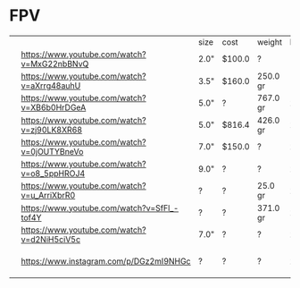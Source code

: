 # FPV

|   |   |   |   |   |   |   |   |
| --- | --- | --- | --- | --- | --- | --- | --- |
|  |  | size | cost | weight | build |  | 🛒 |
| [![image](https://github.com/kamangir/assets/blob/main/blue-flie/fpv/2in-100.png?raw=true)](https://www.youtube.com/watch?v=MxG22nbBNvQ) | https://www.youtube.com/watch?v=MxG22nbBNvQ | 2.0" | $100.0 | ? |  |  |  |
| [![image](https://github.com/kamangir/assets/blob/main/blue-flie/fpv/3_5in-160.png?raw=true)](https://www.youtube.com/watch?v=aXrrg48auhU) | https://www.youtube.com/watch?v=aXrrg48auhU | 3.5" | $160.0 | 250.0 gr |  |  |  |
| [![image](https://github.com/kamangir/assets/blob/main/blue-flie/fpv/5in.png?raw=true)](https://www.youtube.com/watch?v=XB6b0HrDGeA) | https://www.youtube.com/watch?v=XB6b0HrDGeA | 5.0" | ? | 767.0 gr | 2023 | Amazon links ⚠️ |  |
| [![image](https://github.com/kamangir/assets/blob/main/blue-flie/fpv/5in-2.png?raw=true)](https://www.youtube.com/watch?v=zj90LK8XR68) | https://www.youtube.com/watch?v=zj90LK8XR68 | 5.0" | $816.4 | 426.0 gr | 2024 |  | [🛒](https://www.aliexpress.com/item/1005005105185798.html) |
| [![image](https://github.com/kamangir/assets/blob/main/blue-flie/fpv/7-in.png?raw=true)](https://www.youtube.com/watch?v=0jOUTYBneVo) | https://www.youtube.com/watch?v=0jOUTYBneVo | 7.0" | $150.0 | ? | 2024 |  |  |
| [![image](https://github.com/kamangir/assets/blob/main/blue-flie/fpv/9-in.png?raw=true)](https://www.youtube.com/watch?v=o8_5ppHROJ4) | https://www.youtube.com/watch?v=o8_5ppHROJ4 | 9.0" | ? | ? | 2025 |  |  |
| [![image](https://github.com/kamangir/assets/blob/main/blue-flie/fpv/unknown.png?raw=true)](https://www.youtube.com/watch?v=u_ArriXbrR0) | https://www.youtube.com/watch?v=u_ArriXbrR0 | ? | ? | 25.0 gr | 2024 |  |  |
| [![image](https://github.com/kamangir/assets/blob/main/blue-flie/fpv/unknown-2.png?raw=true)](https://www.youtube.com/watch?v=SfFl_-tof4Y) | https://www.youtube.com/watch?v=SfFl_-tof4Y | ? | ? | 371.0 gr | 2021 |  |  |
| [![image](https://github.com/kamangir/assets/blob/main/blue-flie/fpv/7-in-2.png?raw=true)](https://www.youtube.com/watch?v=d2NiH5ciV5c) | https://www.youtube.com/watch?v=d2NiH5ciV5c | 7.0" | ? | ? | 2023 |  |  |
| [![image](https://github.com/kamangir/assets/blob/main/blue-flie/fpv/rpi-1.png?raw=true)](https://www.instagram.com/p/DGz2mI9NHGc) | https://www.instagram.com/p/DGz2mI9NHGc | ? | ? | ? | 2025 | Raspberry-Pi onboard 🧠 |  |

